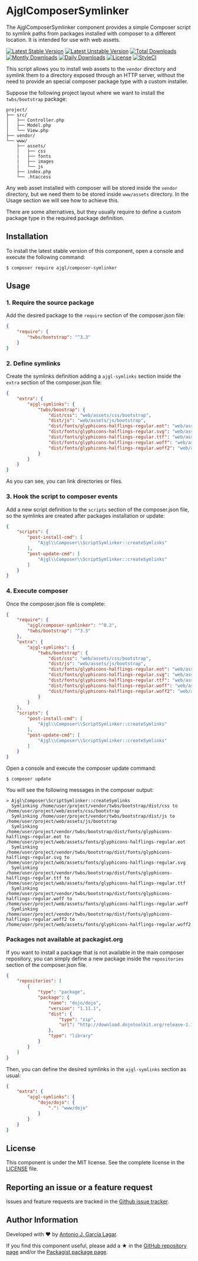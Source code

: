 AjglComposerSymlinker
=====================

The AjglComposerSymlinker component provides a simple Composer script to symlink paths from packages installed with
composer to a different location. It is intended for use with web assets.

[![Latest Stable Version](https://poser.pugx.org/ajgl/composer-symlinker/v/stable.png)](https://packagist.org/packages/ajgl/composer-symlinker)
[![Latest Unstable Version](https://poser.pugx.org/ajgl/composer-symlinker/v/unstable.png)](https://packagist.org/packages/ajgl/composer-symlinker)
[![Total Downloads](https://poser.pugx.org/ajgl/composer-symlinker/downloads.png)](https://packagist.org/packages/ajgl/composer-symlinker)
[![Montly Downloads](https://poser.pugx.org/ajgl/composer-symlinker/d/monthly.png)](https://packagist.org/packages/ajgl/composer-symlinker)
[![Daily Downloads](https://poser.pugx.org/ajgl/composer-symlinker/d/daily.png)](https://packagist.org/packages/ajgl/composer-symlinker)
[![License](https://poser.pugx.org/ajgl/composer-symlinker/license.png)](https://packagist.org/packages/ajgl/composer-symlinker)
[![StyleCI](https://styleci.io/repos/8555627/shield)](https://styleci.io/repos/8555627)

This script allows you to install web assets to the `vendor` directory and symlink them to a directory exposed through
an HTTP server, without the need to provide an special composer package type with a custom installer.

Suppose the following project layout where we want to install the `twbs/bootstrap` package:
```
project/
├── src/
│   ├── Controller.php
│   ├── Model.php
│   └── View.php
├── vendor/
└── www/
    ├── assets/
    |   ├── css
    |   ├── fonts
    |   ├── images
    |   └── js
    ├── index.php
    └── .htaccess

```

Any web asset installed with composer will be stored inside the `vendor` directory, but we need them to be stored
inside `www/assets` directory. In the Usage section we will see how to achieve this.

There are some alternatives, but they usually require to define a custom package type in the required package
definition.

Installation
------------

To install the latest stable version of this component, open a console and execute the following command:
```
$ composer require ajgl/composer-symlinker
```


Usage
-----

### 1. Require the source package

Add the desired package to the `require` section of the composer.json file:
```json
{
    "require": {
        "twbs/bootstrap": "^3.3"
    }
}
```

### 2. Define symlinks

Create the symlinks definition adding a `ajgl-symlinks` section inside the `extra` section of the composer.json file:
```json
{
    "extra": {
        "ajgl-symlinks": {
            "twbs/boostrap": {
                "dist/css": "web/assets/css/bootstrap",
                "dist/js": "web/assets/js/bootstrap",
                "dist/fonts/glyphicons-halflings-regular.eot": "web/assets/fonts/glyphicons-halflings-regular.eot",
                "dist/fonts/glyphicons-halflings-regular.svg": "web/assets/fonts/glyphicons-halflings-regular.svg",
                "dist/fonts/glyphicons-halflings-regular.ttf": "web/assets/fonts/glyphicons-halflings-regular.ttf",
                "dist/fonts/glyphicons-halflings-regular.woff": "web/assets/fonts/glyphicons-halflings-regular.woff",
                "dist/fonts/glyphicons-halflings-regular.woff2": "web/assets/fonts/glyphicons-halflings-regular.woff2"
            }
        }
    }
}
```

As you can see, you can link directories or files.

### 3. Hook the script to composer events

Add a new script definition to the `scripts` section of the composer.json file, so the symlinks are created after
packages installation or update:
```json
{
    "scripts": {
        "post-install-cmd": [
            "Ajgl\\Composer\\ScriptSymlinker::createSymlinks"
        ],
        "post-update-cmd": [
            "Ajgl\\Composer\\ScriptSymlinker::createSymlinks"
        ]
    }
}
```

### 4. Execute composer

Once the composer.json file is complete:
```json
{
    "require": {
        "ajgl/composer-symlinker": "^0.2",
        "twbs/bootstrap": "^3.3"
    },
    "extra": {
        "ajgl-symlinks": {
            "twbs/bootstrap": {
                "dist/css": "web/assets/css/bootstrap",
                "dist/js": "web/assets/js/bootstrap",
                "dist/fonts/glyphicons-halflings-regular.eot": "web/assets/fonts/glyphicons-halflings-regular.eot",
                "dist/fonts/glyphicons-halflings-regular.svg": "web/assets/fonts/glyphicons-halflings-regular.svg",
                "dist/fonts/glyphicons-halflings-regular.ttf": "web/assets/fonts/glyphicons-halflings-regular.ttf",
                "dist/fonts/glyphicons-halflings-regular.woff": "web/assets/fonts/glyphicons-halflings-regular.woff",
                "dist/fonts/glyphicons-halflings-regular.woff2": "web/assets/fonts/glyphicons-halflings-regular.woff2"
            }
        }
    },
    "scripts": {
        "post-install-cmd": [
            "Ajgl\\Composer\\ScriptSymlinker::createSymlinks"
        ],
        "post-update-cmd": [
            "Ajgl\\Composer\\ScriptSymlinker::createSymlinks"
        ]
    }
}
```

Open a console and execute the composer update command:
```
$ composer update
```

You will see the following messages in the composer output:
```
> Ajgl\Composer\ScriptSymlinker::createSymlinks
  Symlinking /home/user/project/vendor/twbs/bootstrap/dist/css to /home/user/project/web/assets/css/bootstrap
  Symlinking /home/user/project/vendor/twbs/bootstrap/dist/js to /home/user/project/web/assets/js/bootstrap
  Symlinking /home/user/project/vendor/twbs/bootstrap/dist/fonts/glyphicons-halflings-regular.eot to /home/user/project/web/assets/fonts/glyphicons-halflings-regular.eot
  Symlinking /home/user/project/vendor/twbs/bootstrap/dist/fonts/glyphicons-halflings-regular.svg to /home/user/project/web/assets/fonts/glyphicons-halflings-regular.svg
  Symlinking /home/user/project/vendor/twbs/bootstrap/dist/fonts/glyphicons-halflings-regular.ttf to /home/user/project/web/assets/fonts/glyphicons-halflings-regular.ttf
  Symlinking /home/user/project/vendor/twbs/bootstrap/dist/fonts/glyphicons-halflings-regular.woff to /home/user/project/web/assets/fonts/glyphicons-halflings-regular.woff
  Symlinking /home/user/project/vendor/twbs/bootstrap/dist/fonts/glyphicons-halflings-regular.woff2 to /home/user/project/web/assets/fonts/glyphicons-halflings-regular.woff2
```

### Packages not available at packagist.org

If you want to install a package that is not available in the main composer repository, you can simply define a new
package inside the `repositories` section of the composer.json file.

```json
{
    "repositories": [
        {
            "type": "package",
            "package": {
                "name": "dojo/dojo",
                "version": "1.11.1",
                "dist": {
                    "type": "zip",
                    "url": "http://download.dojotoolkit.org/release-1.11.1/dojo-release-1.11.1.zip"
                },
                "type": "library"
            }
        }
    ]
}
```

Then, you can define the desired symlinks in the `ajgl-symlinks` section as usual:

```json
{
    "extra": {
        "ajgl-symlinks": {
            "dojo/dojo": {
                ".": "www/dojo"
            }
        }
    }
}
```

License
-------

This component is under the MIT license. See the complete license in the [LICENSE] file.


Reporting an issue or a feature request
---------------------------------------

Issues and feature requests are tracked in the [Github issue tracker].


Author Information
------------------

Developed with ♥ by [Antonio J. García Lagar].

If you find this component useful, please add a ★ in the [GitHub repository page] and/or the [Packagist package page].

[LICENSE]: LICENSE
[Github issue tracker]: https://github.com/ajgarlag/AjglComposerSymlinker/issues
[Antonio J. García Lagar]: http://aj.garcialagar.es
[GitHub repository page]: https://github.com/ajgarlag/AjglComposerSymlinker
[Packagist package page]: https://packagist.org/packages/ajgl/composer-symlinker
